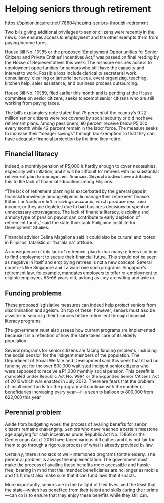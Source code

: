 # Helping seniors through retirement

https://opinion.inquirer.net/178604/helping-seniors-through-retirement



Two bills giving additional privileges to senior citizens were recently in the news: one ensures access to employment and the other exempts them from paying income taxes.

House Bill No. 10985 or the proposed “Employment Opportunities for Senior Citizens and Private Entities’ Incentives Act,” was passed on final reading by the House of Representatives this week. The measure ensures access to employment opportunities for seniors who still have the capacity and interest to work. Possible jobs include clerical or secretarial work, consultancy, cleaning or janitorial services, event organizing, teaching, kitchen help, sales assistance, and business process outsourcing.

House Bill No. 10989, filed earlier this month and is pending at the House committee on senior citizens, seeks to exempt senior citizens who are still working from paying taxes.

The bill’s explanatory note stated that 75 percent of the country’s 9.22 million senior citizens were not covered by social security or did not have retirement plans. Among pensioners, 60 percent receive below P5,000 every month while 42 percent remain in the labor force. The measure seeks to increase their “meager savings” through tax exemption so that they can have adequate financial protection by the time they retire.



##  Financial literacy



Indeed, a monthly pension of P5,000 is hardly enough to cover necessities, especially with inflation, and it will be difficult for retirees with no substantial retirement plan to manage their finances. Several studies have attributed this to the lack of financial education among Filipinos.

“The lack of retirement planning is exacerbated by the general gaps in financial knowledge among Filipinos to manage their retirement finance. Either the funds are left in savings accounts, which produce near zero income, or they are depleted due to bad business decisions or spent on unnecessary extravagance. The lack of financial literacy, discipline and annuity type of pension payout can contribute to early depletion of retirement funds,” said the state think tank Philippine Institute for Development Studies.

Financial advisor Celina Magallona said it could also be cultural and rooted in Filipinos’ fatalistic or “bahala na” attitude.

A consequence of this lack of retirement plan is that many retirees continue to find employment to secure their financial future. This should not be seen as negative in itself and employing retirees is not a new concept. Several countries like Singapore and Taiwan have such programs. Singapore’s retirement law, for example, mandates employers to offer re-employment to eligible employees 63-68 years old, as long as they are willing and able to.



##  Funding problems



These proposed legislative measures can indeed help protect seniors from discrimination and ageism. On top of these, however, seniors must also be assisted in securing their finances before retirement through financial literacy programs.

The government must also assess how current programs are implemented because it is a reflection of how the state takes care of its elderly population.

Several programs for senior citizens are facing funding problems, including the social pension for the indigent members of the population. The Department of Social Welfare and Development said this week that it had no funding yet for the over 600,000 waitlisted indigent senior citizens who were supposed to receive a P1,000 monthly social pension. This benefit is mandated under Republic Act No. 9994 or the Expanded Senior Citizens Act of 2010 which was enacted in July 2022. There are fears that the problem of insufficient funds for the program will continue with the number of beneficiaries increasing every year—it is seen to balloon to 800,000 from 622,000 this year.



##  Perennial problem



Aside from budgeting woes, the process of availing benefits for senior citizens remains challenging. Seniors who have reached a certain milestone age applying for cash incentives under Republic Act No. 10868 or the Centenarian Act of 2016 have faced various difficulties and it is not fair for them to go through a rigorous process of what is already provided by law.

Certainly, there is no lack of well-intentioned programs for the elderly. The perennial problem is always the implementation. The government must make the process of availing these benefits more accessible and hassle-free, bearing in mind that the intended beneficiaries are no longer as mobile and fit. It must also make sure that it can fund laws that it enacts.

More importantly, seniors are in the twilight of their lives, and the least that the state—which has benefited from their talent and skills during their prime—can do is to ensure that they enjoy these benefits while they still can.